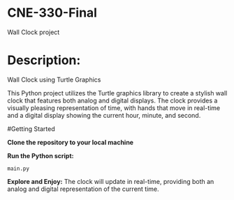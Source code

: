 # CNE-330-Final
Wall Clock project

# Description: 
 Wall Clock using Turtle Graphics

This Python project utilizes the Turtle graphics library to create a stylish wall clock that 
features both analog and digital displays. The clock provides a visually pleasing 
representation of time, with hands that move in real-time and a digital display showing 
the current hour, minute, and second.


#Getting Started

**Clone the repository to your local machine**

**Run the Python script:**

 ``` main.py ```

**Explore and Enjoy:** 
The clock will update in real-time, providing both an analog and digital representation of the current time.




